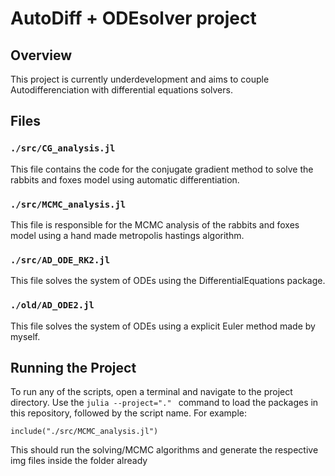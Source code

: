 
# AutoDiff + ODEsolver project

## Overview
This project is currently underdevelopment and aims to couple Autodifferenciation with differential equations solvers.

## Files

### `./src/CG_analysis.jl`
This file contains the code for the conjugate gradient method to solve the rabbits and foxes model using automatic differentiation.

### `./src/MCMC_analysis.jl`
This file is responsible for the MCMC analysis of the rabbits and foxes model using a hand made metropolis hastings algorithm. 


### `./src/AD_ODE_RK2.jl`
This file solves the system of ODEs using the DifferentialEquations package.

### `./old/AD_ODE2.jl`
This file solves the system of ODEs using a explicit Euler method made by myself.


## Running the Project
To run any of the scripts, open a terminal and navigate to the project directory. Use the `julia --project="." ` command to load the packages in this repository, followed by the script name. For example:
```
include("./src/MCMC_analysis.jl")
```

This should run the solving/MCMC algorithms and generate the respective img files inside the folder already
